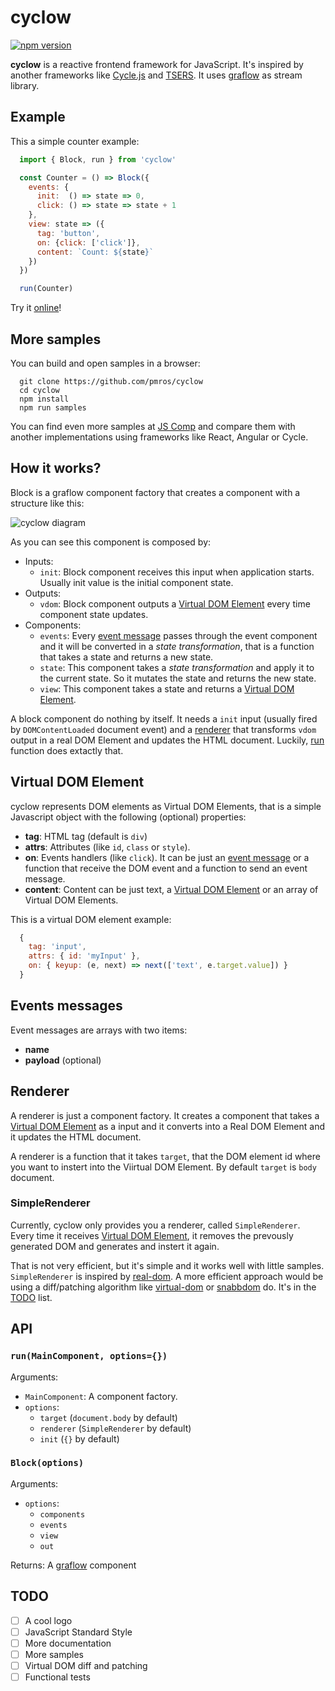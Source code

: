 # cyclow

[![npm version](https://badge.fury.io/js/cyclow.svg)](https://badge.fury.io/js/cyclow)

**cyclow**  is a reactive frontend framework for JavaScript. It's inspired by another frameworks like [Cycle.js](https://cycle.js.org/) and [TSERS](https://github.com/tsers-js/core). It uses [graflow] as stream library.

## Example
This a simple counter example:
```js
  import { Block, run } from 'cyclow'

  const Counter = () => Block({
    events: {
      init:  () => state => 0,
      click: () => state => state + 1
    },
    view: state => ({
      tag: 'button',
      on: {click: ['click']},
      content: `Count: ${state}`
    })
  })

  run(Counter)
```

Try it [online](http://www.webpackbin.com/VyUXX6cwM)!

## More samples
You can build and open samples in a browser:
```
  git clone https://github.com/pmros/cyclow
  cd cyclow
  npm install
  npm run samples
```

You can find even more samples at [JS Comp](http://blog.krawaller.se/jscomp/) and compare them with another implementations using frameworks like React, Angular or Cycle.

## How it works?
Block is a graflow component factory that creates a component with a structure like this:

![cyclow diagram](https://rawgit.com/pmros/cyclow/master/diagrams/block.svg)

As you can see this component is composed by:
- Inputs:
  - `init`: Block component receives this input when application starts. Usually init value is the initial component state.
- Outputs:
  - `vdom`: Block component outputs a [Virtual DOM Element](#virtual-dom-element) every time component state updates.
- Components:
  - `events`: Every [event message](#event-message) passes through the event component and it will be converted in a *state transformation*, that is a function that takes a state and returns a new state.
  - `state`: This component takes a *state transformation* and apply it to the current state. So it mutates the state and returns the new state.
  - `view`: This component takes a state and returns a [Virtual DOM Element](#virtual-dom-element).

A block component do nothing by itself. It needs a `init` input (usually fired by `DOMContentLoaded` document event) and a [renderer](#renderer) that transforms `vdom` output in a real DOM Element and updates the HTML document. Luckily, [run](#run) function does extactly that.

## <a name="virtual-dom-element"></a>Virtual DOM Element
cyclow represents DOM elements as Virtual DOM Elements, that is a simple Javascript object with the following (optional) properties:
- **tag**: HTML tag (default is `div`)
- **attrs**: Attributes (like `id`, `class` or `style`).
- **on**: Events handlers (like `click`). It can be just an [event message](#event-messages) or a function that receive the DOM event and a function to send an event message.
- **content**: Content can be just text, a [Virtual DOM Element](#virtual-dom-element) or an array of Virtual DOM Elements.

This is a virtual DOM element example:
```js
  {
    tag: 'input',
    attrs: { id: 'myInput' },
    on: { keyup: (e, next) => next(['text', e.target.value]) }
  }
```

## <a name="event-messages"></a> Events messages
Event messages are arrays with two items:
- **name**
- **payload** (optional)

## <a name="renderer"></a> Renderer
A renderer is just a component factory. It creates a component that takes a [Virtual DOM Element](#virtual-dom-element) as a input and it converts into a Real DOM Element and it updates the HTML document.

A renderer is a function that it takes `target`, that the DOM element id where you want to instert into the Viirtual DOM Element. By default `target` is `body` document.

### SimpleRenderer
Currently, cyclow only provides you a renderer, called `SimpleRenderer`. Every time it receives [Virtual DOM Element](#virtual-dom-element), it removes the prevously generated DOM and generates and instert it again.

That is not very efficient, but it's simple and it works well with little samples. `SimpleRenderer` is inspired by [real-dom](https://github.com/danculley/real-dom). A more efficient approach would be using a diff/patching algorithm like [virtual-dom](https://github.com/Matt-Esch/virtual-dom) or [snabbdom](https://github.com/snabbdom/snabbdom) do. It's in the [TODO](#TODO) list.

## API

### <a name="run"></a>```run(MainComponent, options={})```
Arguments:
- `MainComponent`: A component factory.
- `options`:
  - `target` (`document.body` by default)
  - `renderer` (`SimpleRenderer` by default)
  - `init` (`{}` by default)

### <a name="Block"></a>```Block(options)```
Arguments:
- `options`:
  - `components`
  - `events`
  - `view`
  - `out`

Returns: A [graflow] component

## <a name="TODO"></a> TODO
- [ ] A cool logo
- [ ] JavaScript Standard Style
- [ ] More documentation
- [ ] More samples
- [ ] Virtual DOM diff and patching
- [ ] Functional tests

[graflow]: https://github.com/pmros/graflow
